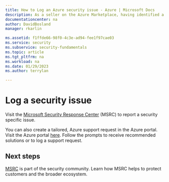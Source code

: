 ```yaml
---
title: How to Log an Azure security issue - Azure | Microsoft Docs
description: As a seller on the Azure Marketplace, having identified a potential security event, I need to know how to log an appropriate ticket.
documentationcenter: na
author: DavidBosland
manager: rkarlin

ms.assetid: f1ffde66-98f0-4c3e-ad94-fee1f97cae03
ms.service: security
ms.subservice: security-fundamentals
ms.topic: article
ms.tgt_pltfrm: na
ms.workload: na
ms.date: 01/29/2023
ms.author: terrylan

---
```

# Log a security issue

Visit the [Microsoft Security Response Center](https://msrc.microsoft.com/create-report) (MSRC) to report a security specific issue.

You can also create a tailored, Azure support request in the Azure portal. Visit the Azure portal [here](https://ms.portal.azure.com/#create/Microsoft.Support). Follow the prompts to receive recommended solutions or to log a support request.

## Next steps
[MSRC](https://msrc.microsoft.com/create-report) is part of the security community. Learn how MSRC helps to protect customers and the broader ecosystem.
